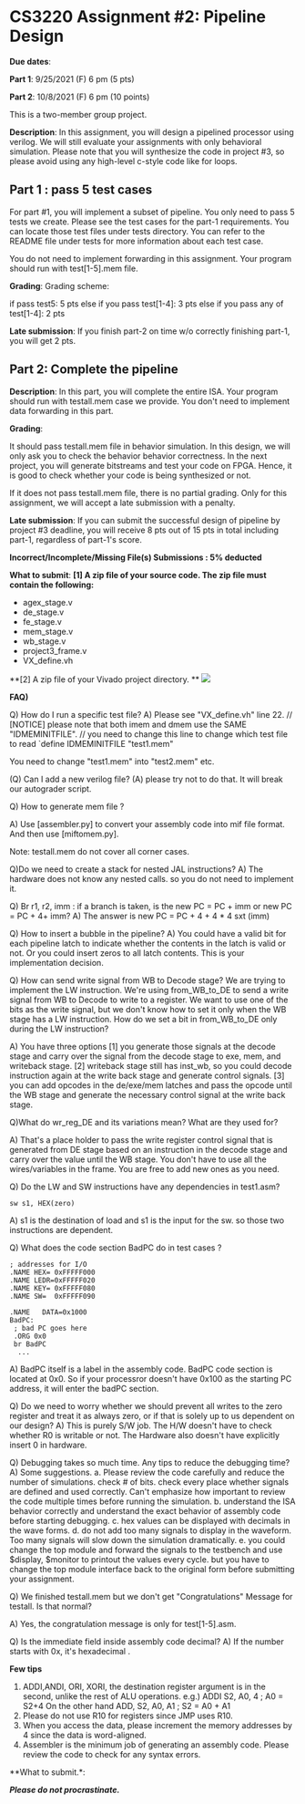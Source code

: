 # CS3220 Assignment #2: Pipeline Design 

**Due dates**: 

**Part 1**: 9/25/2021 (F) 6 pm  (5 pts)

**Part 2**: 10/8/2021 (F) 6 pm  (10 points)

This is a two-member group project. 


**Description**:
In this assignment, you will design a pipelined processor using verilog. We will still evaluate your assignments with only behavioral simulation. Please note that you will synthesize the code in project #3, so please avoid using any high-level c-style code like for loops. 

## Part 1 : pass 5 test cases 
For part #1, you will implement a subset of pipeline. You  only need to pass 5 tests we create. Please see the test cases for the part-1 requirements. You can locate those test files under tests directory. You can refer to the README file under tests for more information about each test case. 

You do not need to implement forwarding in this assignment. Your program should run with test[1-5].mem file.  


**Grading**: 
Grading scheme: 

if pass test5: 5 pts 
else if you pass test[1-4]: 3 pts 
else if you pass any of test[1-4]: 2 pts 

**Late submission**: 
If you finish part-2 on time w/o correctly finishing part-1, you will get 2 pts. 


## Part 2: Complete the pipeline  

**Description**: 
In this part, you will complete the entire ISA. Your program should run with testall.mem case we provide. You don't need to implement data forwarding in this part. 




**Grading**:

It should pass testall.mem file in behavior simulation. In this design, we will only ask you to check the behavior behavior correctness. In the next project, you will generate bitstreams and test your code on FPGA. Hence, it is good to check whether your code is being synthesized or not. 

If it does not pass testall.mem file, there is no partial grading. Only for this assignment, we will accept a late submission with a penalty. 

**Late submission**: If you can submit the successful design of pipeline by project #3 deadline, you will receive 8 pts out of 15 pts in total including part-1, regardless of part-1's score. 

**Incorrect/Incomplete/Missing File(s) Submissions : 5% deducted**

**What to submit**:
**[1] A zip file of your source code. The zip file must contain the following:**

* agex_stage.v
* de_stage.v
* fe_stage.v
* mem_stage.v
* wb_stage.v
* project3_frame.v
* VX_define.vh

**[2] A zip file of your Vivado project directory. **
<img src=pr_dir.png>

**FAQ)**

Q) How do I run a specific test file? 
A) Please see "VX_define.vh" line 22.
 // [NOTICE] please note that both imem and dmem use the SAME "IDMEMINITFILE".
  // you need to change this line to change which test file to read 
  `define IDMEMINITFILE  "test1.mem"
 
You need to change "test1.mem" into "test2.mem" etc. 


(Q) Can I add a new verilog file? 
(A) please try not to do that. It will break our autograder script. 



Q) How to generate mem file ?

A) Use [assembler.py] to convert your assembly code into mif file format. And then use [miftomem.py].

Note:
testall.mem do not cover all corner cases.


Q)Do we need to create a stack for nested JAL instructions? 
A) The hardware does not know any nested calls. so you do not need to implement it. 


Q) Br r1, r2, imm : if a branch is taken, is the new PC = PC + imm or new PC = PC + 4+ imm? 
A) The answer is new PC = PC + 4 + 4 * 4 sxt (imm)


Q) How to insert a bubble in the pipeline?
A) You could have a valid bit for each pipeline latch to indicate
whether the contents in the latch is valid or not. Or you could insert
zeros to all latch contents. This is your implementation decision.

Q) How can send write signal from WB to Decode stage? We are trying to
implement the LW instruction.  We're using from_WB_to_DE to send a write signal from WB to Decode to write to a register. We want to use one of the bits as the write signal, but we don't know how to set it only when the WB stage has a LW instruction. How do we set a bit in from_WB_to_DE only during the LW instruction?

A) 
You have three options
[1] you generate those signals at the decode stage and carry over the signal from the decode stage to exe, mem, and writeback stage.
[2] writeback stage still has inst_wb, so you could decode instruction
again at the write back stage and generate control signals.
[3] you can add opcodes in the de/exe/mem latches and pass the opcode until the WB stage and generate the necessary control signal at the write back stage.


Q)What do wr_reg_DE and its variations mean? What are they used for?

A) That's a place holder to pass the write register control signal
that is generated from DE stage based on an instruction in the decode
stage and carry over the value until the WB stage. You don't have to use all the wires/variables in the frame.
You are free to add new ones as you need.

Q) Do the LW and SW instructions have any dependencies in test1.asm?
``` lw s1, DATA(zero)
sw s1, HEX(zero)
``` 
A)  s1 is the destination of load and s1 is the input for the sw. so
those two instructions are dependent. 


Q) What does the code section BadPC do in test cases ?
```
; addresses for I/O
.NAME HEX= 0xFFFFF000
.NAME LEDR=0xFFFFF020
.NAME KEY= 0xFFFFF080
.NAME SW=  0xFFFFF090

.NAME   DATA=0x1000
BadPC: 
 ; bad PC goes here
 .ORG 0x0
 br BadPC
  ...
```
A) BadPC itself is a label in the assembly code.
BadPC code section is located at 0x0. So if your processror doesn't
have 0x100 as the starting PC address, it will enter the badPC
section. 


Q) Do we need to worry whether  we should prevent all writes to the zero register and treat it as always zero, or if that is solely up to us dependent on our design? 
A) This is purely S/W job. The H/W doesn't have to check whether R0 is writable or not. The Hardware also doesn't have explicitly insert 0 in hardware. 



Q) Debugging takes so much time. Any tips to reduce the debugging time? 
A) Some suggestions. 
a. Please review the code carefully and reduce the number of simulations. check # of bits. check every place whether signals are defined and used correctly.
Can't emphasize how important to review the code multiple times before running the simulation.
b. understand the ISA behavior correctly and understand the exact behavior of assembly code before starting debugging.
c. hex values can be displayed with decimals in the wave forms.
d. do not add too many signals to display in the waveform. Too many signals will slow down the simulation dramatically.
e. you could change the top module and forward the signals to the testbench and use $display, $monitor to printout the values every cycle. but you have to change the top module interface back to the original form before submitting your assignment.



Q) We finished testall.mem but we don't get "Congratulations" Message
for testall. Is that normal?

A) Yes, the congratulation message is only for test[1-5].asm.

Q)  Is the immediate field inside assembly code decimal?
A) If the number starts with 0x, it's hexadecimal .




**Few tips**
1) ADDI,ANDI, ORI, XORI,  the destination register argument is in the second, unlike the rest of ALU operations.
e.g.) ADDI S2, A0, 4 ;  A0 = S2+4
On the other hand ADD, S2, A0, A1 ; S2 = A0 + A1
2) Please do not use R10 for registers since JMP uses R10.
3) When you access the data, please increment the memory addresses by 4 since the data is word-aligned.
4) Assembler is the minimum job of generating an assembly code. Please review the code to check for any syntax errors.




**What to submit.*:




***Please do not procrastinate.*** 

